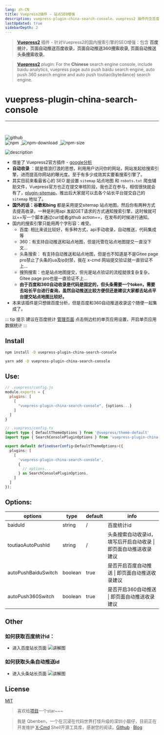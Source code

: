 ```yaml
---
lang: zh-CN
title: Vuepress2插件 — 站点SEO增强
description: vuepress-plugin-china-search-console，vuepress2 插件内含百度统计，百度自动收录，360搜索自动收录，头条搜索自动收录 | Qbenben blog. Record my life | 在代码世界里打怪升级的小靓仔
lastUpdated: true
sidebarDepth: 2
---
```

> [**Vuepress2**](https://v2.vuepress.vuejs.org/) 插件  - 针对Vuepress2的国内搜索引擎的SEO增强：包含 **百度统计，页面自动推送百度收录，页面自动推送360搜索收录, 页面自动推送头条搜索收录**。

> [**Vuepress2**](https://v2.vuepress.vuejs.org/) plugin: For the **Chinese** search engine console, include baidu analytics, vuepress page auto push baidu search engine, auto push 360 search engine and auto push toutiao(bytedance) search engine.

# vuepress-plugin-china-search-console

---
<br>
<p>
<a href="https://github.com/Zhengqbbb/zhengqbbb.github.io/tree/main/packages/china-search-console">
<img style="display: inline-block;margin: 0;margin-right: 0.4rem;" alt="github" src="https://img.shields.io/github/stars/zhengqbbb/zhengqbbb.github.io?style=social"/>
</a>
<br>
<a href="https://www.npmjs.com/package/vuepress-plugin-china-search-console">
<img style="display: inline-block;margin: 0;margin-right: 0.4rem;" alt="npm" src="https://img.shields.io/npm/v/vuepress-plugin-china-search-console?style=flat-square&logo=npm"/>
<img style="display: inline-block;margin: 0;margin-right: 0.4rem;" alt="npm-download" src="https://img.shields.io/npm/dm/vuepress-plugin-china-search-console.svg?style=flat-square&logo=npm"/>
<img style="display: inline-block;margin: 0;margin-right: 0.4rem;" alt="npm-size" src="https://img.shields.io/bundlephobia/min/vuepress-plugin-china-search-console?style=flat-square&logo=npm"/>
</a>
</p>

![description](https://tva4.sinaimg.cn/large/6ccee0e1gy1gynwsvr1wmj227807adu2.jpg)

- 借鉴了 Vuepress2官方插件 - [google分析](https://v2.vuepress.vuejs.org/reference/plugin/google-analytics.html#install)
- **自动收录** ：就是借浪打浪的思想，利用用户访问你的网站，网站发起给搜索引擎，进而提高你网站的曝光度。至于有多少成效其实要看搜索引擎了。
- 其实目前来看最省心的 SEO 是设置 `sitemap` 站点地图 和 `robots.txt` 爬虫辅助文件，Vuepress官方也正在提交审核阶段，我也正在参与，相信很快就会有了，[plugin-sitemap](https://github.com/vuepress/vuepress-next/pull/277)。推出后大家就可以去各个站长平台提交自己的 `sitemap` 地址了。
- **国外的话：谷歌和bing** 都是采用提交sitemap 站点地图，然后你有两种方式去提高收录，一种是利用api 发起GET请求的方式通知搜索引擎，这时候就可以==写一个脚本通过curl或者github action==，在发布的时候进行通知。
- 国内的搜索引擎只能用两个字形容：难受。
  - 百度: 相比来说比较好，有多种方式，api手动收录，自动推送，代码集成等
  - 360：有支持自动推送和站点地图，但是托管在站点地图提交一直没下文...
  - 头条搜索： 有支持自动推送和站点地图，但是也不知道是不是Gitee page pro禁止了头条的ua及ip封禁，我在 x-cmd 网站提交验证就一直验证不上...
  - 搜狗搜索：也是站点地图提交，但光是站点验证的流程就很复杂复杂，Gitee page pro也是一直验证不上...
  - **由于百度和360自动收录是代码是固定的，但头条需要一个token，需要去站长平台进行查询，虽然自动推送比较方便但还是建议大家都去站点平台提交站点地图比较好。**
- 本来该插件是只想做百度分析，但是百度和360自动推送收录这个随便一起集成了。

::: tip 提示
建议在百度统计 [管理页面](https://tongji.baidu.com/sc-web/) 点击侧边栏的单页应用设置，开启单页应用数据统计
:::

## Install

<CodeGroup>
<CodeGroupItem title="NPM" active>

```bash
npm install -D vuepress-plugin-china-search-console
```

</CodeGroupItem>

<CodeGroupItem title="YARN">

```bash
yarn add -D vuepress-plugin-china-search-console
```

</CodeGroupItem>
</CodeGroup>

## Use:

<CodeGroup>
<CodeGroupItem title="JS" active>

```js
// .vuepress/config.js
module.exports = {
  plugins: [
    [
      "vuepress-plugin-china-search-console", {options...}
    ]
  ]
}
```

</CodeGroupItem>

<CodeGroupItem title="TS">

```ts
// .vuepress/config.ts
import type { DefaultThemeOptions } from '@vuepress/theme-default'
import type { SearchConsolePluginOptions } from 'vuepress-plugin-china-search-console'

export default defineUserConfig<DefaultThemeOptions>({
  plugins: [
    [
      'vuepress-plugin-china-search-console',
      {
        // options...
      } as SearchConsolePluginOptions,
    ]
  ]
});
```

</CodeGroupItem>
</CodeGroup>


## Options:
| options | type | default | info |
|---|----|----|----|
| baiduId | string | /  | 百度统计id|
| toutiaoAutoPushId | string | /  | 头条搜索自动收录id，填写后开启自动收录 \| 即页面自动推送收录建议 |
| autoPushBaiduSwitch | boolean | true | 是否开启百度自动推送 \| 即页面自动推送收录建议 |
| autoPush360Switch | boolean | true | 是否开启360自动推送 \| 即页面自动推送收录建议 |



## Other
### 如何获取百度统计id：
- 进入百度站长页面
![讲解图](https://user-images.githubusercontent.com/40693636/150633498-f46b8220-f67a-43de-af81-4b7803e3b417.png)
### 如何获取头条自动推送id
- 进入头条站长页面
![讲解图](https://user-images.githubusercontent.com/40693636/150680807-47ecc4c1-e99b-4b1c-8ec1-88bf59f7ebf2.png)

## License

[MIT](https://github.com/Zhengqbbb/zhengqbbb.github.io/blob/main/packages/clipboard/LICENSE)

> 喜欢给[项目](https://github.com/Zhengqbbb/zhengqbbb.github.io)一个star~~~


> 我是 Qbenben，一个在沉浸在代码世界打怪升级的深圳小靓仔，目前正在开发维护 [X-Cmd](https://x-cmd.com/) Shell开源工具库，感谢您的阅读。[Github](https://github.com/Zhengqbbb) · [Blog](https://www.qbenben.com/)